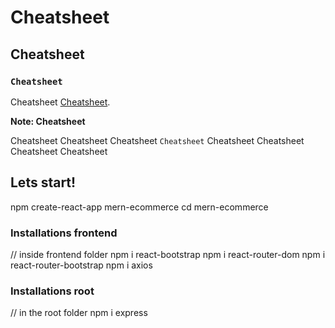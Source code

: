 # Cheatsheet

## Cheatsheet

### `Cheatsheet`

Cheatsheet [Cheatsheet](https://github.com/).

**Note: Cheatsheet**

Cheatsheet Cheatsheet Cheatsheet `Cheatsheet` Cheatsheet Cheatsheet Cheatsheet Cheatsheet

## Lets start!

npm create-react-app mern-ecommerce
cd mern-ecommerce

### Installations frontend

// inside frontend folder
npm i react-bootstrap
npm i react-router-dom
npm i react-router-bootstrap
npm i axios

### Installations root

// in the root folder
npm i express
